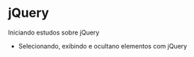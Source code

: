 # jQuery
Iniciando estudos sobre jQuery
<ul>
    <li>Selecionando, exibindo e ocultano elementos com jQuery</li>
</ul>
